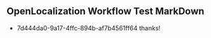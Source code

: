 ## OpenLocalization Workflow Test MarkDown
* 7d444da0-9a17-4ffc-894b-af7b4561ff64 
thanks!<!--HONumber=Mar16_HO2-->

